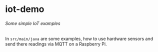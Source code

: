 # iot-demo
###### Some simple IoT examples

In `src/main/java` are some examples, how to use hardware sensors 
and send there readings via MQTT on a Raspberry Pi.
